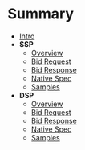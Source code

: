 # Summary

* [Intro](README.md)
* **SSP**
  * [Overview](ssp/README.md)
  * [Bid Request](ssp/bid-request.md)
  * [Bid Response](ssp/bid-response.md)
  * [Native Spec](ssp/native.md)
  * [Samples](ssp/samples.md)
* **DSP**
  * [Overview](dsp/README.md)
  * [Bid Request](dsp/bid-request.md)
  * [Bid Response](dsp/bid-response.md)
  * [Native Spec](dsp/native.md)
  * [Samples](dsp/samples.md)
